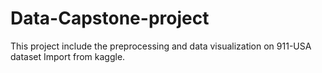 # Data-Capstone-project
This project include the preprocessing and data visualization on 911-USA dataset Import from kaggle.
